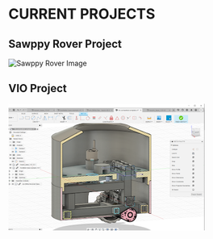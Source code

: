 # CURRENT PROJECTS

## Sawppy Rover Project
<img src="docs/assets/images/projects/sawppy_robot.png" alt="Sawppy Rover Image">

## VIO Project
<img src="docs/assets/images/projects/vio_bot.png" alt="VIO Bot Image">
